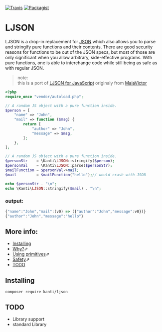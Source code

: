 [![Travis](https://img.shields.io/travis/Kanti/LJSON.svg?style=flat-square)](https://travis-ci.org/Kanti/LJSON/)
[![Packagist](https://img.shields.io/packagist/l/kanti/ljson.svg?style=flat-square)](https://www.gnu.org/licenses/gpl-2.0.html)
# LJSON

LJSON is a drop-in replacement for [JSON](http://www.json.org) which also allows you to parse and stringify pure functions and their contents. There are good security reasons for functions to be out of the JSON specs, but most of those are only significant when you allow arbitrary, side-effective programs. With pure functions, one is able to interchange code while still being as safe as with regular JSON.

> note: <br> this is a port of [LJSON for JavaScript](https://github.com/MaiaVictor/LJSON) originaly from [MaiaVictor](https://github.com/MaiaVictor)

````php
<?php
require_once "vendor/autoload.php";

// A random JS object with a pure function inside.
$person = [
    "name" => "John",
    "mail" => function ($msg) {
        return [
            "author" => "John",
            "message" => $msg,
        ];
    },
];

// A random JS object with a pure function inside.
$personStr    = \Kanti\LJSON::stringify($person);
$personVal    = \Kanti\LJSON::parse($personStr);
$mailFunction = $personVal->mail;
$mail         = $mailFunction("hello");// would crash with JSON

echo $personStr . "\n";
echo \Kanti\LJSON::stringify($mail) . "\n";
````

### output:
````js
{"name":"John","mail":(v0) => ({"author":"John","message":v0})}
{"author":"John","message":"hello"}
````

## More info:
- [Installing](#installing)
- <a href="https://github.com/MaiaVictor/LJSON#why" target="_blank">Why?</a>⇗
- <a href="https://github.com/MaiaVictor/LJSON#using-primitives" target="_blank">Using primitives</a>⇗
- <a href="https://github.com/MaiaVictor/LJSON#safety" target="_blank">Safety</a>⇗
- [TODO](#todo)

## Installing

````batch
composer require kanti/ljson
````

## TODO
 - Library support
 - standard Library
